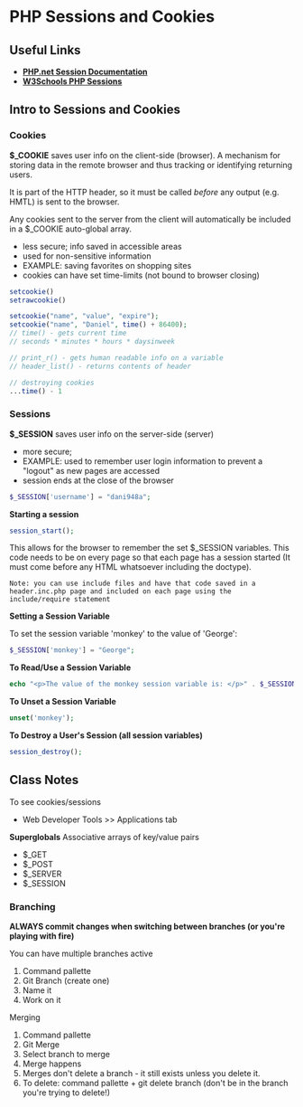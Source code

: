 # PHP Sessions and Cookies

## Useful Links
- [**PHP.net Session Documentation**](https://www.php.net/manual/en/book.session.php "PHP Manual on Sessions")
- [**W3Schools PHP Sessions**](https://www.w3schools.com/php/php_sessions.asp "W3Cschools on Sessions")

## Intro to Sessions and **Cookies**

### Cookies

**$_COOKIE** saves user info on the client-side (browser). A mechanism for storing data in the remote browser and thus tracking or identifying returning users. 

It is part of the HTTP header, so it must be called *before* any output (e.g. HMTL) is sent to the browser.

Any cookies sent to the server from the client will automatically be included in a $_COOKIE auto-global array.
- less secure; info saved in accessible areas
- used for non-sensitive information
- EXAMPLE: saving favorites on shopping sites
- cookies can have set time-limits (not bound to browser closing)

``` php
setcookie()
setrawcookie()

setcookie("name", "value", "expire");
setcookie("name", "Daniel", time() + 86400);
// time() - gets current time
// seconds * minutes * hours * daysinweek

// print_r() - gets human readable info on a variable
// header_list() - returns contents of header

// destroying cookies
...time() - 1 
```

### Sessions

**$_SESSION** saves user info on the server-side (server)
- more secure; 
- EXAMPLE: used to remember user login information to prevent a "logout" as new pages are accessed
- session ends at the close of the browser

``` php
$_SESSION['username'] = "dani948a";
```

**Starting a session**

``` php
session_start();
```

This allows for the browser to remember the set $_SESSION variables. This code needs to be on every page so that each page has a session started (It must come before any HTML whatsoever including the doctype). 

```
Note: you can use include files and have that code saved in a header.inc.php page and included on each page using the include/require statement
```

**Setting a Session Variable**

To set the session variable 'monkey' to the value of 'George':

```php
$_SESSION['monkey'] = "George";
```

**To Read/Use a Session Variable**

```php
echo "<p>The value of the monkey session variable is: </p>" . $_SESSION['monkey'];
```

**To Unset a Session Variable**

```php 
unset('monkey');
```

**To Destroy a User's Session (all session variables)**

```php
session_destroy();
```

## Class Notes

To see cookies/sessions

- Web Developer Tools >> Applications tab
  
**Superglobals**
Associative arrays of key/value pairs
- $_GET
- $_POST
- $_SERVER
- $_SESSION

### Branching

**ALWAYS commit changes when switching between branches (or you're playing with fire)**

You can have multiple branches active

1. Command pallette
2. Git Branch (create one)
3. Name it
4. Work on it

Merging

1. Command pallette
2. Git Merge
3. Select branch to merge
4. Merge happens
5. Merges don't delete a branch - it still exists unless you delete it.
6. To delete: command pallette + git delete branch (don't be in the branch you're trying to delete!)



